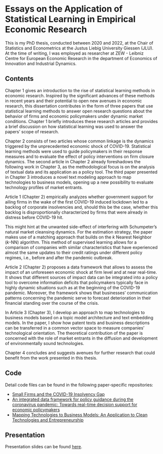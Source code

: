 # Essays on the Application of Statistical Learning in Empirical Economic Research

This is my PhD thesis, conducted between 2020 and 2022, at the Chair of Statistics and Econometrics at the Justus Liebig University Giessen (JLU). At
the time of writing, I was employed as researcher at ZEW - Leibniz Centre for European Economic Research in the department of Economics of Innovation and
Industrial Dynamics.

## Contents

Chapter 1 gives an introduction to the rise of statistical learning methods in economic research. Inspired by the significant advances of these methods in recent years and their potential to open new avenues in economic research, this dissertation contributes in the form of three papers that use statistical learning methods to answer open research questions about the behavior of firms and economic policymakers under dynamic market conditions. Chapter 1 briefly introduces these research articles and provides a brief discussion on how statistical learning was used to answer the papers’ scope of research.

Chapter 2 consists of two articles whose common linkage is the dynamics triggered by the unprecedented economic shock of COVID-19. Statistical learning methods were used to guide policymakers in their response measures and to evaluate the effect of policy interventions on firm closure dynamics. The second article in Chapter 2 already foreshadows the following work in Chapter 3, as the methodological focus is on the analysis of textual data and its application as a policy tool. The third paper presented in Chapter 3 introduces a novel text modeling approach to map technologies to business models, opening up a new possibility to evaluate technology profiles of market entrants.

Article 1 (Chapter 2) empirically analyzes whether government support for ailing firms in the wake of the first COVID-19 induced lockdown led to a backlog of
corporate insolvencies and, should this be the case, whether this backlog is disproportionally characterized by firms that were already in distress before COVID-19 hit.

This might hint at the unwanted side-effect of interfering with Schumpeter’s natural market cleansing dynamics. For the estimation strategy, the paper makes use of a matching approach that builds on the $k$ Nearest Neighbor ($k$-NN) algorithm. This method of supervised learning allows for a comparison of companies with similar characteristics that have experienced almost the same updates to their credit ratings under different policy regimes, i.e., before and after the pandemic outbreak. 

Article 2 (Chapter 2) proposes a data framework that allows to assess the impact of an unforeseen economic shock at firm level and at near real-time. It shows that different sources of impact data can be integrated into a policy tool to overcome information deficits that policymakers typically face in highly dynamic situations such as at the beginning of the COVID-19 pandemic. Moreover, the framework shows that businesses’ communication patterns concerning the pandemic serve to forecast deterioration in their financial standing over the course of the crisis.

In Article 3 (Chapter 3), I develop an approach to map technologies to business models based on a topic model architecture and text embedding models. In the paper,
I show how patent texts and business descriptions can be transferred in a common vector space to measure companies’ technological orientation. The theoretical
contribution of the paper is concerned with the role of market entrants in the diffusion and development of environmentally sound technologies. 

Chapter 4 concludes and suggests avenues for further research that could benefit from the work presented in this thesis.

## Code

Detail code files can be found in the following paper-specific repositories:
* [Small Firms and the COVID-19 Insolvency Gap](https://github.com/julienOlivier3/insolvencygap)
* [An integrated data framework for policy guidance during the coronavirus pandemic: Towards real-time decision support for economic policymakers](https://github.com/julienOlivier3/DataFramework_EconomicCrises)
* [Mapping Technologies to Business Models: An Application to Clean Technologies and Entrepreneurship](https://github.com/julienOlivier3/cleantech)

## Presentation

Presentation slides can be found [here](https://raw.githack.com/julienOlivier3/thesis/master/Disputation_Doerr.pdf).
